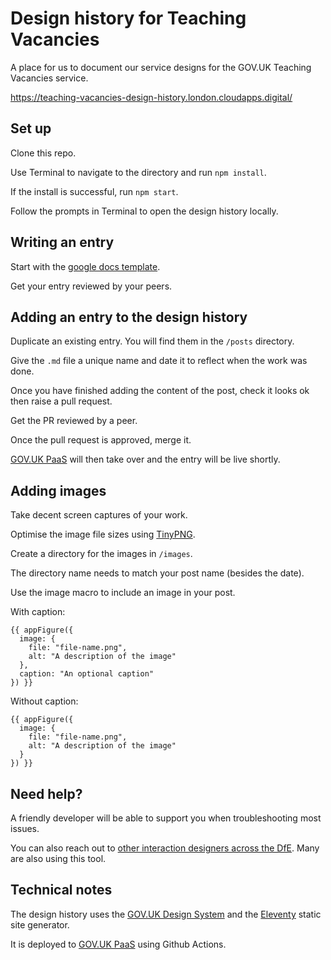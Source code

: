 # Design history for Teaching Vacancies

A place for us to document our service designs for the GOV.UK Teaching Vacancies service.

<https://teaching-vacancies-design-history.london.cloudapps.digital/>

## Set up

Clone this repo.

Use Terminal to navigate to the directory and run `npm install`.

If the install is successful, run `npm start`.

Follow the prompts in Terminal to open the design history locally.

## Writing an entry

Start with the [google docs template](https://docs.google.com/document/d/1Axk-IHSpwXuCzeopqvWbqwfRvKMqOU7WbSvC8PHeawg/edit?usp=sharing).

Get your entry reviewed by your peers. 

## Adding an entry to the design history

Duplicate an existing entry. You will find them in the `/posts` directory.

Give the `.md` file a unique name and date it to reflect when the work was done.

Once you have finished adding the content of the post, check it looks ok then raise a pull request.

Get the PR reviewed by a peer.

Once the pull request is approved, merge it.

[GOV.UK PaaS](https://www.cloud.service.gov.uk/) will then take over and the entry will be live shortly.

## Adding images

Take decent screen captures of your work. 

Optimise the image file sizes using [TinyPNG](https://tinypng.com/).

Create a directory for the images in `/images`.

The directory name needs to match your post name (besides the date).

Use the image macro to include an image in your post.

With caption:

```
{{ appFigure({
  image: {
    file: "file-name.png",
    alt: "A description of the image"
  },
  caption: "An optional caption"
}) }}
```

Without caption:

```
{{ appFigure({
  image: {
    file: "file-name.png",
    alt: "A description of the image"
  }
}) }}
```

## Need help?

A friendly developer will be able to support you when troubleshooting most issues.

You can also reach out to [other interaction designers across the DfE](https://ukgovernmentdfe.slack.com/archives/C013E0LRL5S). Many are also using this tool.  

## Technical notes

The design history uses the [GOV.UK Design System](https://design-system.service.gov.uk) and the
[Eleventy](https://www.11ty.dev) static site generator.

It is deployed to [GOV.UK PaaS](https://www.cloud.service.gov.uk/) using Github Actions.
